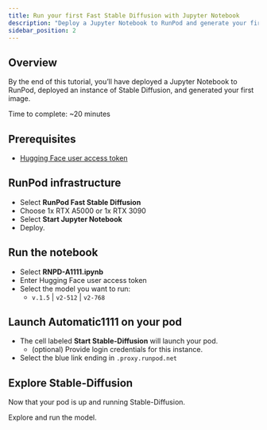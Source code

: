 ```yaml
---
title: Run your first Fast Stable Diffusion with Jupyter Notebook
description: "Deploy a Jupyter Notebook to RunPod and generate your first image with Stable Diffusion in just 20 minutes, requiring Hugging Face user access token, RunPod infrastructure, and basic familiarity with the platform."
sidebar_position: 2
---
```


## Overview

By the end of this tutorial, you’ll have deployed a Jupyter Notebook to RunPod, deployed an instance of Stable Diffusion, and generated your first image.

Time to complete: ~20 minutes

## Prerequisites

- [Hugging Face user access token](https://huggingface.co/docs/hub/security-tokens)

## RunPod infrastructure

- Select **RunPod Fast Stable Diffusion**
- Choose 1x RTX A5000 or 1x RTX 3090
- Select **Start Jupyter Notebook**
- Deploy.

## Run the notebook

- Select **RNPD-A1111.ipynb**
- Enter Hugging Face user access token
- Select the model you want to run:
  - `v.1.5` | `v2-512` | `v2-768`

## Launch Automatic1111 on your pod

- The cell labeled **Start Stable-Diffusion** will launch your pod.
  - (optional) Provide login credentials for this instance.
- Select the blue link ending in `.proxy.runpod.net`

## Explore Stable-Diffusion

Now that your pod is up and running Stable-Diffusion.

Explore and run the model.
